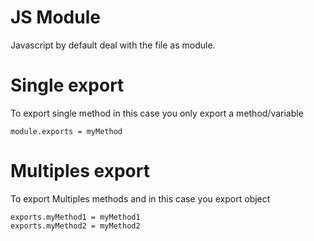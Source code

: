 # JS Module

Javascript by default deal with the file as module.

# Single export 
To export single method in this case you only export a method/variable

``` module.exports = myMethod ```

# Multiples export
To export Multiples methods and in this case you export object
``` 
exports.myMethod1 = myMethod1
exports.myMethod2 = myMethod2
 ```